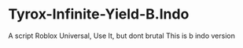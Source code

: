 # Tyrox-Infinite-Yield-B.Indo
A script Roblox Universal, Use It, but dont brutal
This is b indo version
